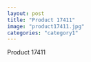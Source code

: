 ```yaml
---
layout: post
title: "Product 17411"
image: "product17411.jpg"
categories: "category1"
---
```

Product 17411
